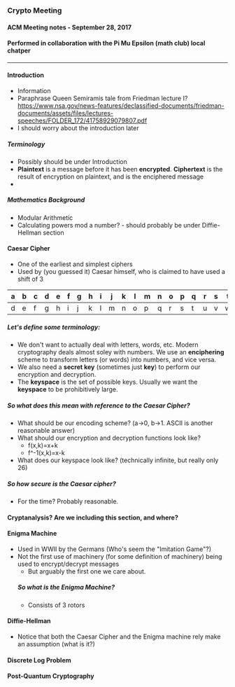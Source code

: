 ### Crypto Meeting

#### ACM Meeting notes - September 28, 2017
#### Performed in collaboration with the Pi Mu Epsilon (math club) local chatper

***
#### Introduction
 - Information
  - Paraphrase Queen Semiramis tale from Friedman lecture I? https://www.nsa.gov/news-features/declassified-documents/friedman-documents/assets/files/lectures-speeches/FOLDER_172/41758929079807.pdf
   - I should worry about the introduction later
   
##### Terminology
 - Possibly should be under Introduction
 - **Plaintext** is a message before it has been **encrypted**. **Ciphertext** is the result of encryption on plaintext, and is the enciphered message
  - 
##### Mathematics Background
 - Modular Arithmetic
 - Calculating powers mod a number? - should probably be under Diffie-Hellman section
#### Caesar Cipher
 - One of the earliest and simplest ciphers
 - Used by (you guessed it) Caesar himself, who is claimed to have used a shift of 3
 
 |a|b|c|d|e|f|g|h|i|j|k|l|m|n|o|p|q|r|s|t|u|v|w|x|y|z|
 |-|-|-|-|-|-|-|-|-|-|-|-|-|-|-|-|-|-|-|-|-|-|-|-|-|-|
 |d|e|f|g|h|i|j|k|l|m|n|o|p|q|r|s|t|u|v|w|x|y|z|a|b|c|
 
  ##### Let's define some terminology:
  - We don't want to actually deal with letters, words, etc. Modern cryptography deals almost soley with numbers. We use an **enciphering** scheme to transform letters (or words) into numbers, and vice versa.
  - We also need a **secret key** (sometimes just **key**) to perform our encryption and decryption.
  - The **keyspace** is the set of possible keys. Usually we want the **keyspace** to be prohibitively large.
  
 ##### So what does this mean with reference to the Caesar Cipher?
  - What should be our encoding scheme? (a->0, b->1. ASCII is another reasonable answer)
  - What should our encryption and decryption functions look like?
    - f(x,k)=x+k
    - f^-1(x,k)=x-k
  - What does our keyspace look like? (technically infinite, but really only 26)
  
  ##### So how secure is the Caesar cipher?
  - For the time? Probably reasonable.
#### Cryptanalysis? Are we including this section, and where?
#### Enigma Machine
- Used in WWII by the Germans (Who's seem the "Imitation Game"?)
- Not the first use of machinery (for some definition of machinery) being used to encrypt/decrypt messages
   - But arguably the first one we care about.
   ##### So what is the Enigma Machine?
    - Consists of 3 rotors
#### Diffie-Hellman
 - Notice that both the Caesar Cipher and the Enigma machine rely make an assumption (what is it?)
#### Discrete Log Problem

#### Post-Quantum Cryptography
